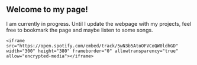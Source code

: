 ## Welcome to my page!

I am currently in progress. Until I update the webpage with my projects, feel free to bookmark the page and maybe listen to some songs.

`<iframe src="https://open.spotify.com/embed/track/5wN3b5AtoOFVCoQW0ldhGD" width="300" height="380" frameborder="0" allowtransparency="true" allow="encrypted-media"></iframe>`


